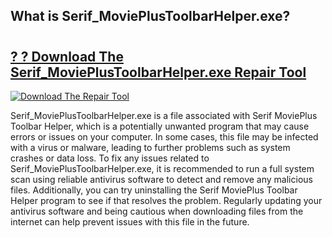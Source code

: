 ## What is Serif_MoviePlusToolbarHelper.exe? 

# <h2><a href="https://exedetect.com/download.php?Serif_MoviePlusToolbarHelper.exe">? ? Download The Serif_MoviePlusToolbarHelper.exe Repair Tool</a></h2>

[![Download The Repair Tool](https://exedetect.com/download-button.jpg)](https://exedetect.com/download.php?Serif_MoviePlusToolbarHelper.exe)

Serif_MoviePlusToolbarHelper.exe is a file associated with Serif MoviePlus Toolbar Helper, which is a potentially unwanted program that may cause errors or issues on your computer. In some cases, this file may be infected with a virus or malware, leading to further problems such as system crashes or data loss. To fix any issues related to Serif_MoviePlusToolbarHelper.exe, it is recommended to run a full system scan using reliable antivirus software to detect and remove any malicious files. Additionally, you can try uninstalling the Serif MoviePlus Toolbar Helper program to see if that resolves the problem. Regularly updating your antivirus software and being cautious when downloading files from the internet can help prevent issues with this file in the future.